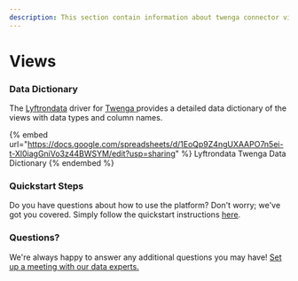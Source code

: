 ```yaml
---
description: This section contain information about twenga connector views information
---
```


# Views

### Data Dictionary

The [Lyftrondata](https://www.lyftrondata.com/) driver for [Twenga](https://www.lyftrondata.com/integration/Twenga/)[ ](https://www.lyftrondata.com/integration/twenga/)provides a detailed data dictionary of the views with data types and column names.

{% embed url="https://docs.google.com/spreadsheets/d/1EoQp9Z4ngUXAAPO7n5ei-t-Xl0iagGniVo3z44BWSYM/edit?usp=sharing" %}
Lyftrondata Twenga Data Dictionary
{% endembed %}

### Quickstart Steps

Do you have questions about how to use the platform? Don't worry; we've got you covered. Simply follow the quickstart instructions [here](../../../../quickstart-steps.md).

### Questions? <a href="#questions" id="questions"></a>

We're always happy to answer any additional questions you may have! [Set up a meeting with our data experts.](https://www.lyftrondata.com/book-a-meeting/)


